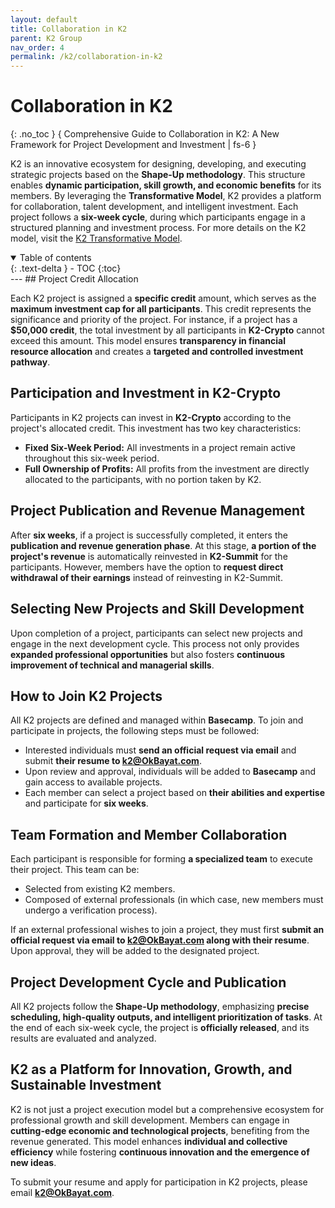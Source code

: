 ```yaml
---
layout: default
title: Collaboration in K2
parent: K2 Group
nav_order: 4
permalink: /k2/collaboration-in-k2
---
```


# Collaboration in K2
{: .no_toc }
{ Comprehensive Guide to Collaboration in K2: A New Framework for Project Development and Investment | fs-6 }

K2 is an innovative ecosystem for designing, developing, and executing strategic projects based on the **Shape-Up methodology**. This structure enables **dynamic participation, skill growth, and economic benefits** for its members. By leveraging the **Transformative Model**, K2 provides a platform for collaboration, talent development, and intelligent investment. Each project follows a **six-week cycle**, during which participants engage in a structured planning and investment process. For more details on the K2 model, visit the [K2 Transformative Model](../transformative-model).

<details open markdown="block">
  <summary class="text-delta">Table of contents</summary>
  {: .text-delta }
  - TOC
  {:toc}
</details>
---
## Project Credit Allocation

Each K2 project is assigned a **specific credit** amount, which serves as the **maximum investment cap for all participants**. This credit represents the significance and priority of the project. For instance, if a project has a **$50,000 credit**, the total investment by all participants in **K2-Crypto** cannot exceed this amount. This model ensures **transparency in financial resource allocation** and creates a **targeted and controlled investment pathway**.

## Participation and Investment in K2-Crypto

Participants in K2 projects can invest in **K2-Crypto** according to the project's allocated credit. This investment has two key characteristics:

- **Fixed Six-Week Period:** All investments in a project remain active throughout this six-week period.
- **Full Ownership of Profits:** All profits from the investment are directly allocated to the participants, with no portion taken by K2.

## Project Publication and Revenue Management

After **six weeks**, if a project is successfully completed, it enters the **publication and revenue generation phase**. At this stage, **a portion of the project's revenue** is automatically reinvested in **K2-Summit** for the participants. However, members have the option to **request direct withdrawal of their earnings** instead of reinvesting in K2-Summit.

## Selecting New Projects and Skill Development

Upon completion of a project, participants can select new projects and engage in the next development cycle. This process not only provides **expanded professional opportunities** but also fosters **continuous improvement of technical and managerial skills**.

## How to Join K2 Projects

All K2 projects are defined and managed within **Basecamp**. To join and participate in projects, the following steps must be followed:

- Interested individuals must **send an official request via email** and submit **their resume to k2@OkBayat.com**.
- Upon review and approval, individuals will be added to **Basecamp** and gain access to available projects.
- Each member can select a project based on **their abilities and expertise** and participate for **six weeks**.

## Team Formation and Member Collaboration

Each participant is responsible for forming **a specialized team** to execute their project. This team can be:

- Selected from existing K2 members.
- Composed of external professionals (in which case, new members must undergo a verification process).

If an external professional wishes to join a project, they must first **submit an official request via email to k2@OkBayat.com along with their resume**. Upon approval, they will be added to the designated project.

## Project Development Cycle and Publication

All K2 projects follow the **Shape-Up methodology**, emphasizing **precise scheduling, high-quality outputs, and intelligent prioritization of tasks**. At the end of each six-week cycle, the project is **officially released**, and its results are evaluated and analyzed.

## K2 as a Platform for Innovation, Growth, and Sustainable Investment

K2 is not just a project execution model but a comprehensive ecosystem for professional growth and skill development. Members can engage in **cutting-edge economic and technological projects**, benefiting from the revenue generated. This model enhances **individual and collective efficiency** while fostering **continuous innovation and the emergence of new ideas**.

To submit your resume and apply for participation in K2 projects, please email **k2@OkBayat.com**.

